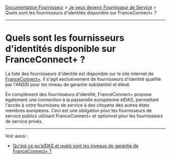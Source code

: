 [Documentation Fournisseur](../README.md) > [Je veux devenir Fournisseur de Service](../README.md#je-veux-devenir-fournisseur-de-service) > Quels sont les fournisseurs d'identités disponible sur FranceConnect+ ?

---

# Quels sont les fournisseurs d'identités disponible sur FranceConnect+ ? 

La liste des fournisseurs d'identité est disponible sur le site internet de [FranceConnect+](https://franceconnect.gouv.fr/france-connect-plus). Il s'agit exclusivement de fournisseurs d'identité qualifié par l'ANSSI pour les niveau de garantie substantiel et élevé. 

En complément des fournisseurs d'identité, FranceConnect+ propose également une connection à la passerelle européenne eIDAS, permettant l'accès à votre fournisseu de service à des citoyens des autres états membres européens. Ceci est une obligation pour les fournisseurs de service publics utilisant FranceConnect+ et optionnel pour les fournisseurs de service privés. 


--- 

Voir aussi : 

- [Qu'est ce qu'eIDAS et quels sont les niveaux de garantie de FranceConnect+ ?](../projet/projet-niveau-eidas.md)
